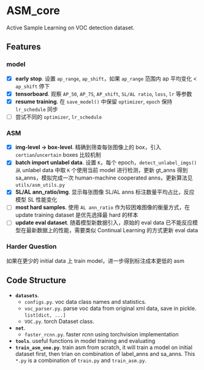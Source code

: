 # ASM_core

Active Sample Learning on VOC detection dataset.

## Features

### model
- [x] **early stop**. 设置 `ap_range`, `ap_shift`，如果 `ap_range` 范围内 ap 平均变化 < `ap_shift` 停下
- [x] **tensorboard**. 观察 `AP_50`, `AP_75`, `AP_shift`, `SL/AL ratio`, `loss`, `lr` 等参数
- [x] **resume training**. 在 `save_model()` 中保留 `optimizer`, `epoch` 保持 `lr_schedule` 同步
- [ ] 尝试不同的 `optimizer`, `lr_schedule`

### ASM
- [x] **img-level -> box-level**. 精确到筛查每张图像上的 box，引入 `certian`/`uncertain` boxes 比较机制
- [x] **batch import unlabel data**. 设置 `K`，每个 epoch，`detect_unlabel_imgs()` 从 unlabel data 中取 `K` 个使用当前 model 进行检测，更新 gt_anns 得到 sa_anns，模拟完成一次 human-machine cooperated anns，更新算法见 `utils/asm_utils.py` 
- [x] **SL/AL ann_ratio/img**. 显示每张图像 SL/AL anns 标注数量平均占比，反应模型 SL 性能变化
- [ ] **most hard samples**. 使用 `AL ann_ratio` 作为较困难图像的衡量方式，在 update training dataset 是优先选择最 hard 的样本 
- [ ] **update eval dataset**. 随着模型新数据引入，原始的 eval data 已不能反应模型在最新数据上的性能，需要类似 Continual Learning 的方式更新 eval data

### Harder Question
如果在更少的 initial data 上 train model，进一步得到标注成本更低的 asm

## Code Structure

- **`datasets`**.
  - `configs.py`. voc data class names and statistics.
  - `voc_parser.py`. parse voc data from original xml data, save in pickle. `list[dict, ...]`
  - `VOC.py`. torch Dataset class.
- **`net`**. 
  - `faster_rcnn.py`. faster rcnn using torchvision implementation 
- **`tools`**. useful functions in model training and evaluating
- **`train_asm_one.py`**. train asm from scratch, it will train a model on initial dataset first, then trian on combination of label_anns and sa_anns. This `*.py` is a combination of `train.py` and `train_asm.py`. 



